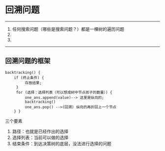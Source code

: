 # 回溯问题

------

1. 任何搜索问题（哪些是搜索问题？）都是一棵树的遍历问题
1.
1.

------

## 回溯问题的框架

``` 
backtracking() { 
    if (终止条件) {
         存放结果;
     }
     for (选择：选择列表（可以想成树中节点孩子的数量）) {
         one_ans.append(value)--> 这里是纵向的;
         backtracking()
         one_ans.pop() -->(回溯) 纵向的再折回上一个节点 
    } }
```

三个要素

1. 路径：也就是已经作出的选择
1. 选择列表：当前可以做的选择
1. 结束条件：到达决策树的底层，没法进行选择的问题